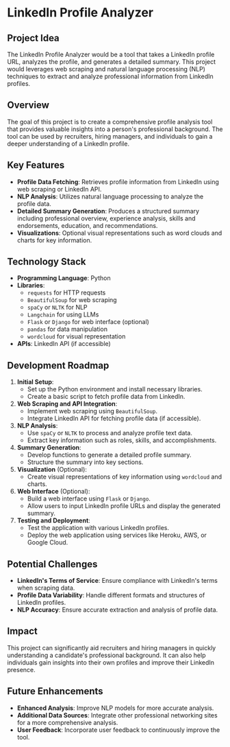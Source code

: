 # LinkedIn Profile Analyzer

## Project Idea
The LinkedIn Profile Analyzer would be a tool that takes a LinkedIn profile URL, analyzes the profile, and generates a detailed summary. This project would leverages web scraping and natural language processing (NLP) techniques to extract and analyze professional information from LinkedIn profiles.

## Overview
The goal of this project is to create a comprehensive profile analysis tool that provides valuable insights into a person's professional background. The tool can be used by recruiters, hiring managers, and individuals to gain a deeper understanding of a LinkedIn profile.

## Key Features
- **Profile Data Fetching**: Retrieves profile information from LinkedIn using web scraping or LinkedIn API.
- **NLP Analysis**: Utilizes natural language processing to analyze the profile data.
- **Detailed Summary Generation**: Produces a structured summary including professional overview, experience analysis, skills and endorsements, education, and recommendations.
- **Visualizations**: Optional visual representations such as word clouds and charts for key information.

## Technology Stack
- **Programming Language**: Python
- **Libraries**:
  - `requests` for HTTP requests
  - `BeautifulSoup` for web scraping
  - `spaCy` or `NLTK` for NLP
  - `Langchain` for using LLMs
  - `Flask` or `Django` for web interface (optional)
  - `pandas` for data manipulation
  - `wordcloud` for visual representation
- **APIs**: LinkedIn API (if accessible)

## Development Roadmap
1. **Initial Setup**:
   - Set up the Python environment and install necessary libraries.
   - Create a basic script to fetch profile data from LinkedIn.
2. **Web Scraping and API Integration**:
   - Implement web scraping using `BeautifulSoup`.
   - Integrate LinkedIn API for fetching profile data (if accessible).
3. **NLP Analysis**:
   - Use `spaCy` or `NLTK` to process and analyze profile text data.
   - Extract key information such as roles, skills, and accomplishments.
4. **Summary Generation**:
   - Develop functions to generate a detailed profile summary.
   - Structure the summary into key sections.
5. **Visualization** (Optional):
   - Create visual representations of key information using `wordcloud` and charts.
6. **Web Interface** (Optional):
   - Build a web interface using `Flask` or `Django`.
   - Allow users to input LinkedIn profile URLs and display the generated summary.
7. **Testing and Deployment**:
   - Test the application with various LinkedIn profiles.
   - Deploy the web application using services like Heroku, AWS, or Google Cloud.

## Potential Challenges
- **LinkedIn's Terms of Service**: Ensure compliance with LinkedIn's terms when scraping data.
- **Profile Data Variability**: Handle different formats and structures of LinkedIn profiles.
- **NLP Accuracy**: Ensure accurate extraction and analysis of profile data.

## Impact
This project can significantly aid recruiters and hiring managers in quickly understanding a candidate's professional background. It can also help individuals gain insights into their own profiles and improve their LinkedIn presence.

## Future Enhancements
- **Enhanced Analysis**: Improve NLP models for more accurate analysis.
- **Additional Data Sources**: Integrate other professional networking sites for a more comprehensive analysis.
- **User Feedback**: Incorporate user feedback to continuously improve the tool.